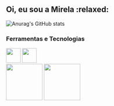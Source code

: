 <h2>Oi, eu sou a Mirela  :relaxed:</h1>

![Anurag's GitHub stats](https://github-readme-stats.vercel.app/api?username=Miniki7&theme=tokyonight&show_icons=true)


### Ferramentas e Tecnologias
<div>
  <img src="https://cdn.jsdelivr.net/gh/devicons/devicon/icons/github/github-original.svg" width="40"/>
  <img src="https://cdn.jsdelivr.net/gh/devicons/devicon/icons/python/python-original.svg" width="40" />  
</div>

<div>
  <a href="https://instagram.com/seu-usuário-instagram-aqui" target="_blank"><img loading="lazy"
  src="https://img.shields.io/badge/-Instagram-%23E4405F?style=for-thebadge&logo=instagram&logoColor=white" target="_blank" width="100"></a>
  <a href="https://www.linkedin.com/in/seu-usuário-linkedln-aqui" target="_blank"><img loading="lazy"
  src="https://img.shields.io/badge/-LinkedIn-%230077B5?style=for-the-badge&logo=linkedin&logoColor=white"
  target="_blank" width="100"></a>
</div>
